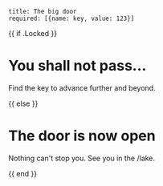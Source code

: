 ```
title: The big door
required: [{name: key, value: 123}]

```

{{ if .Locked }}

# You shall not pass...

Find the key to advance further and beyond.

{{ else }}

# The door is now open

Nothing can't stop you. See you in the /lake.

{{ end }}